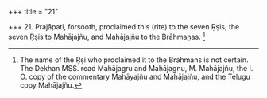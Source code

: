 +++
title = "21"

+++
21. Prajāpati, forsooth, proclaimed this (rite) to the seven Ṛṣis, the seven Ṛṣis to Mahājajñu, and Mahājajñu to the Brāhmaṇas. [^6] 


[^6]:  The name of the Ṛṣi who proclaimed it to the Brāhmans is not certain. The Dekhan MSS. read Mahājagru and Mahājagnu, M. Mahājajñu, the I. O. copy of the commentary Mahāyajñu and Mahājajñu, and the Telugu copy Mahājajñu.
